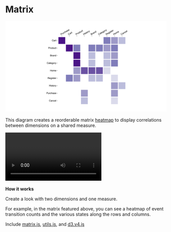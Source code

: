 #  Matrix

![](matrix.png)

This diagram creates a reorderable matrix [heatmap](https://en.wikipedia.org/wiki/Heat_map) to display correlations between dimensions on a shared measure.

![](matrix.mov)

**How it works**

Create a look with two dimensions and one measure.

For example, in the matrix featured above, you can see a heatmap of event transition counts and the various states along the rows and columns.

Include [matrix.js](/matrix.js), [utils.js](../common/utils.js), and [d3.v4.js](../common/d3.v4.js)
